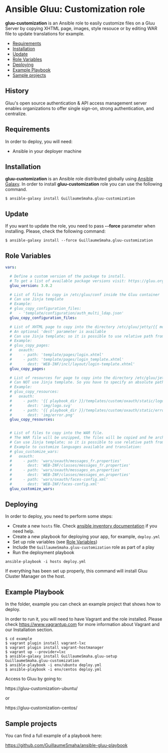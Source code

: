 Ansible Gluu: Customization role
==========

**gluu-customization** is an Ansible role to easily customize files on a Gluu Server by copying XHTML page, images, style resouce or by editing WAR file to update translations for example.


- [Requirements](#requirements)
- [Installation](#installation)
- [Update](#update)
- [Role Variables](#role-variables)
- [Deploying](#deploying)
- [Example Playbook](#example-playbook)
- [Sample projects](#sample-projects)

History
-------

Gluu's open source authentication & API access management server enables organizations to offer single sign-on, strong authentication, and centralize.

Requirements
------------

In order to deploy, you will need:

* Ansible in your deployer machine


Installation
------------

**gluu-customization** is an Ansible role distributed globally using [Ansible Galaxy](https://galaxy.ansible.com/). In order to install **gluu-customization** role you can use the following command.

```
$ ansible-galaxy install GuillaumeSmaha.gluu-customization
```


Update
------

If you want to update the role, you need to pass **--force** parameter when installing. Please, check the following command:

```
$ ansible-galaxy install --force GuillaumeSmaha.gluu-customization
```


Role Variables
--------------


```yaml
vars:

  # Define a custom version of the package to install.
  # To get a list of available package versions visit: https://gluu.org/docs/ce/
  gluu_version: 3.0.2

  # List of files to copy in /etc/gluu/conf inside the Gluu container
  # Can use Jinja template
  # Example:
  # gluu_copy_configuration_files:
  #   - 'template/configuration/auth_multi_ldap.json'
  gluu_copy_configuration_files:

  # List of XHTML page to copy into the directory /etc/gluu/jetty/{{ module }}/custom/pages
  # An optional 'dest' parameter is available
  # Can use Jinja template; so it is possible to use relative path from the 'templates' directory
  # Example:
  # gluu_copy_pages:
  #   oxauth:
  #     - path: 'template/pages/login.xhtml'
  #     - path: 'template/pages/login_template.xhtml'
  #       dest: 'WEB-INF/incl/layout/login-template.xhtml'
  gluu_copy_pages:

  # List of resources for page to copy into the directory /etc/gluu/jetty/{{ module }}/custom/static
  # Can NOT use Jinja template. So you have to specify an absolute path.
  # Example:
  # gluu_copy_resources:
  #   oxauth:
  #     - path: '{{ playbook_dir }}/templates/custom/oxauth/static/logo.svg'
  #       dest: 'img/logo.svg'
  #     - path: '{{ playbook_dir }}/templates/custom/oxauth/static/error.png'
  #       dest: 'img/error.png'
  gluu_copy_resources:


  # List of files to copy into the WAR file.
  # The WAR file will be unzipped, the files will be copied and he archive will be recreated.
  # Can use Jinja template; so it is possible to use relative path from the 'templates' directory
  # Example to customize languages available and translation:
  # gluu_customize_wars:
  #   oxauth:
  #     - path: 'wars/oxauth/messages_fr.properties'
  #       dest: 'WEB-INF/classes/messages_fr.properties'
  #     - path: 'wars/oxauth/messages_en.properties'
  #       dest: 'WEB-INF/classes/messages_en.properties'
  #     - path: 'wars/oxauth/faces-config.xml'
  #       dest: 'WEB-INF/faces-config.xml'
  gluu_customize_wars:
```

Deploying
---------

In order to deploy, you need to perform some steps:

* Create a new `hosts` file. Check [ansible inventory documentation](http://docs.ansible.com/intro_inventory.html) if you need help.
* Create a new playbook for deploying your app, for example, `deploy.yml`
* Set up role variables (see [Role Variables](#role-variables))
* Include the `GuillaumeSmaha.gluu-customization` role as part of a play
* Run the deployment playbook

```ansible-playbook -i hosts deploy.yml```

If everything has been set up properly, this command will install Gluu Cluster Manager on the host.


Example Playbook
----------------

In the folder, example you can check an example project that shows how to deploy.

In order to run it, you will need to have Vagrant and the role installed. Please check https://www.vagrantup.com for more information about Vagrant and our Installation section.

```
$ cd example
$ vagrant plugin install vagrant-lxc
$ vagrant plugin install vagrant-hostmanager
$ vagrant up --provider=lxc
$ ansible-galaxy install GuillaumeSmaha.gluu-setup GuillaumeSmaha.gluu-customization
$ ansible-playbook -i env/ubuntu deploy.yml
$ ansible-playbook -i env/centos deploy.yml
```

Access to Gluu by going to:

https://gluu-customization-ubuntu/

or

https://gluu-customization-centos/


Sample projects
---------------
You can find a full example of a playbook here:

https://github.com/GuillaumeSmaha/ansible-gluu-playbook

